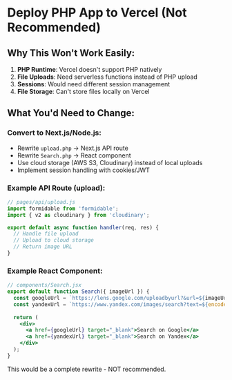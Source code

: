 # Deploy PHP App to Vercel (Not Recommended)

## Why This Won't Work Easily:

1. **PHP Runtime**: Vercel doesn't support PHP natively
2. **File Uploads**: Need serverless functions instead of PHP upload
3. **Sessions**: Would need different session management
4. **File Storage**: Can't store files locally on Vercel

## What You'd Need to Change:

### Convert to Next.js/Node.js:
- Rewrite `upload.php` → Next.js API route
- Rewrite `Search.php` → React component  
- Use cloud storage (AWS S3, Cloudinary) instead of local uploads
- Implement session handling with cookies/JWT

### Example API Route (upload):
```javascript
// pages/api/upload.js
import formidable from 'formidable';
import { v2 as cloudinary } from 'cloudinary';

export default async function handler(req, res) {
  // Handle file upload
  // Upload to cloud storage
  // Return image URL
}
```

### Example React Component:
```jsx
// components/Search.jsx
export default function Search({ imageUrl }) {
  const googleUrl = `https://lens.google.com/uploadbyurl?&url=${imageUrl}`;
  const yandexUrl = `https://www.yandex.com/images/search?text=${encodeURIComponent(imageUrl)}`;
  
  return (
    <div>
      <a href={googleUrl} target="_blank">Search on Google</a>
      <a href={yandexUrl} target="_blank">Search on Yandex</a>
    </div>
  );
}
```

This would be a complete rewrite - NOT recommended.